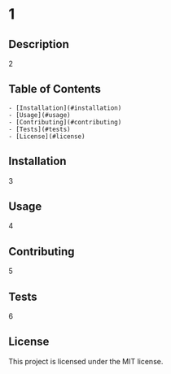 
# 1

## Description

2

## Table of Contents

    - [Installation](#installation)
    - [Usage](#usage)
    - [Contributing](#contributing)
    - [Tests](#tests)
    - [License](#license)

## Installation

3

## Usage

4

## Contributing

5

## Tests

6

## License

This project is licensed under the MIT license.

